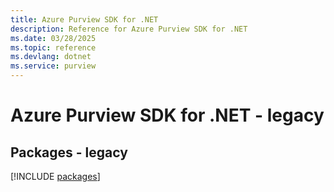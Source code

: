 ```yaml
---
title: Azure Purview SDK for .NET
description: Reference for Azure Purview SDK for .NET
ms.date: 03/28/2025
ms.topic: reference
ms.devlang: dotnet
ms.service: purview
---
```

# Azure Purview SDK for .NET - legacy
## Packages - legacy
[!INCLUDE [packages](purview-index.md)]